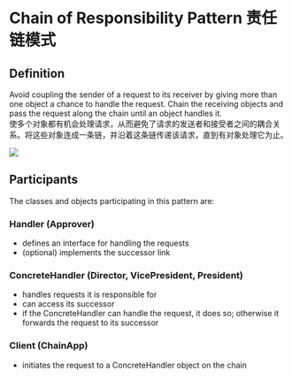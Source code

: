 # Chain of Responsibility Pattern 责任链模式
## Definition

Avoid coupling the sender of a request to its receiver by giving more than one object a chance to handle the request. Chain the receiving objects and pass the request along the chain until an object handles it.
<br>使多个对象都有机会处理请求，从而避免了请求的发送者和接受者之间的耦合关系。将这些对象连成一条链，并沿着这条链传递该请求，直到有对象处理它为止。

![](https://github.com/QianMo/Unity-Design-Pattern/blob/master/UML_Picture/chain.gif)


## Participants

The classes and objects participating in this pattern are:

### Handler   (Approver)
* defines an interface for handling the requests
* (optional) implements the successor link

### ConcreteHandler   (Director, VicePresident, President)
* handles requests it is responsible for
* can access its successor
* if the ConcreteHandler can handle the request, it does so; otherwise it forwards the request to its successor

### Client   (ChainApp)
* initiates the request to a ConcreteHandler object on the chain

